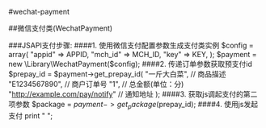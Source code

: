 #wechat-payment

##微信支付类(WechatPayment)

###JSAPI支付步骤:
####1. 使用微信支付配置参数生成支付类实例
            $config = array(
                "appid"  => APPID,
                "mch_id" => MCH_ID,
                "key"    => KEY,
            );
            $payment = new \Library\WechatPayment($config);
####2. 传递订单参数获取预支付id
            $prepay_id = $payment->get_prepay_id(
                            "一斤大白菜",       // 商品描述
                            "E1234567890",      // 商户订单号
                            "1",                // 总金额(单位：分)
                            "http://example.com/pay/notify" // 通知地址
                        );
####3. 获取js调起支付的第二项参数
            $package = $payment->get_package($prepay_id);
####4. 使用js发起支付
            print "
                <script>
                    WeixinJSBridge.invoke("getBrandWCPayRequest", $package, function(data) {
                        if (data.err_msg == "get_brand_wcpay_request:ok") {
                            // 支付成功操作
                        } else {
                            // 支付失败操作
                        }
                    });
                </script>
            ";
